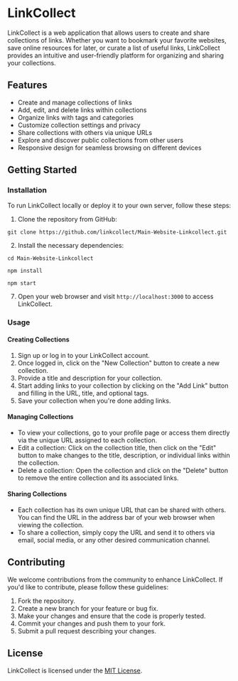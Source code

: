 # LinkCollect

LinkCollect is a web application that allows users to create and share collections of links. Whether you want to bookmark your favorite websites, save online resources for later, or curate a list of useful links, LinkCollect provides an intuitive and user-friendly platform for organizing and sharing your collections.

## Features

- Create and manage collections of links
- Add, edit, and delete links within collections
- Organize links with tags and categories
- Customize collection settings and privacy
- Share collections with others via unique URLs
- Explore and discover public collections from other users
- Responsive design for seamless browsing on different devices

## Getting Started

### Installation

To run LinkCollect locally or deploy it to your own server, follow these steps:

1. Clone the repository from GitHub:

`git clone https://github.com/linkcollect/Main-Website-Linkcollect.git`


2. Install the necessary dependencies:

`cd Main-Website-Linkcollect`

`npm install`

`npm start`

7. Open your web browser and visit `http://localhost:3000` to access LinkCollect.

### Usage

#### Creating Collections

1. Sign up or log in to your LinkCollect account.
2. Once logged in, click on the "New Collection" button to create a new collection.
3. Provide a title and description for your collection.
4. Start adding links to your collection by clicking on the "Add Link" button and filling in the URL, title, and optional tags.
5. Save your collection when you're done adding links.

#### Managing Collections

- To view your collections, go to your profile page or access them directly via the unique URL assigned to each collection.
- Edit a collection: Click on the collection title, then click on the "Edit" button to make changes to the title, description, or individual links within the collection.
- Delete a collection: Open the collection and click on the "Delete" button to remove the entire collection and its associated links.

#### Sharing Collections

- Each collection has its own unique URL that can be shared with others. You can find the URL in the address bar of your web browser when viewing the collection.
- To share a collection, simply copy the URL and send it to others via email, social media, or any other desired communication channel.

## Contributing

We welcome contributions from the community to enhance LinkCollect. If you'd like to contribute, please follow these guidelines:

1. Fork the repository.
2. Create a new branch for your feature or bug fix.
3. Make your changes and ensure that the code is properly tested.
4. Commit your changes and push them to your fork.
5. Submit a pull request describing your changes.

## License

LinkCollect is licensed under the [MIT License](LICENSE).
